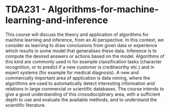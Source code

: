 # TDA231 - Algorithms-for-machine-learning-and-inference
This course will discuss the theory and application of algorithms for machine learning and inference, from an AI perspective. In this context, we consider as learning to draw conclusions from given data or experience which results in some model that generalises these data. Inference is to compute the desired answers or actions based on the model. Algorithms of this kind are commonly used in for example classification tasks (character recognition, or to predict if a new customer is creditworthy etc.) and in expert systems (for example for medical diagnosis). A new and commercially important area of application is data mining, where the algorithms are used to automatically detect interesting information and relations in large commercial or scientific databases. The course intends to give a good understanding of this crossdisciplinary area, with a sufficient depth to use and evaluate the available methods, and to understand the scientific literature.

